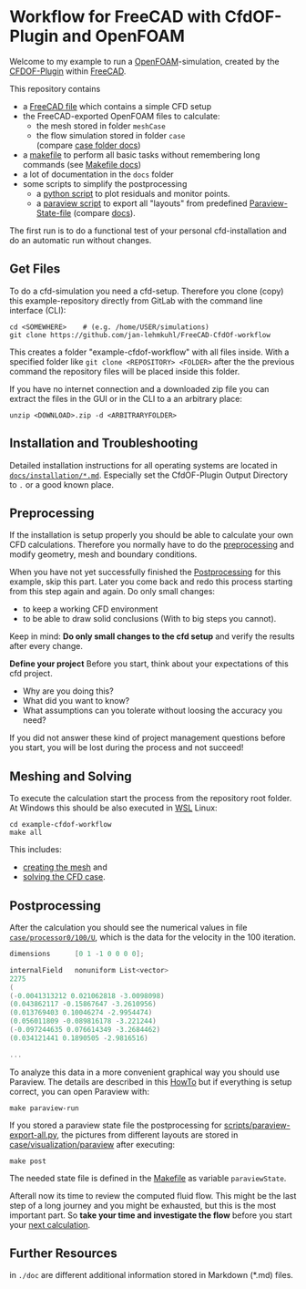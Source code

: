 Workflow for FreeCAD with CfdOF-Plugin and OpenFOAM
=================================================================

Welcome to my example to run a [OpenFOAM]-simulation, created by the [CFDOF-Plugin] within [FreeCAD]. 

This repository contains
* a [FreeCAD file](freecad-cfd.FCStd) which contains a simple CFD setup 
* the FreeCAD-exported OpenFOAM files to calculate: 
    * the mesh stored in folder `meshCase`  
    * the flow simulation stored in folder `case`  
      (compare [case folder docs](docs/howtos/case-folders.md))
* a [makefile](Makefile) to perform all basic tasks without remembering long commands 
  (see [Makefile docs](docs/howtos/makefiles.md))
* a lot of documentation in the `docs` folder  
* some scripts to simplify the postprocessing
    * a [python script](scripts/python-postprocessing.py) to plot residuals and monitor points.  
    * a [paraview script](scripts/paraview-export-all.py) to export all "layouts" from predefined [Paraview-State-file](post/paraview-state.pvsm) (compare [docs](docs/howtos/paraview-usage.md#open-paraview-with-saved-state-file)).  


The first run is to do a functional test of your personal cfd-installation and do an automatic run without changes.  



Get Files
------------------------------------------------------------

To do a cfd-simulation you need a cfd-setup. 
Therefore you clone (copy) this example-repository directly from GitLab with the command line interface (CLI): 

    cd <SOMEWHERE>    # (e.g. /home/USER/simulations)
    git clone https://github.com/jan-lehmkuhl/FreeCAD-CfdOf-workflow

This creates a folder "example-cfdof-workflow" with all files inside. 
With a specified folder like `git clone <REPOSITORY> <FOLDER>` after the the previous command the repository files will be placed inside this folder.  

If you have no internet connection and a downloaded zip file you can extract the files in the GUI or in the CLI to a an arbitrary place: 

    unzip <DOWNLOAD>.zip -d <ARBITRARYFOLDER>



Installation and Troubleshooting
------------------------------------------------------------

Detailed installation instructions for all operating systems are located in [`docs/installation/*.md`](docs/installation/README.md). 
Especially set the CfdOF-Plugin Output Directory to `.` or a good known place. 



Preprocessing
------------------------------------------------------------

If the installation is setup properly you should be able to calculate your own CFD calculations. 
Therefore you normally have to do the [preprocessing](docs/howtos/preprocessing-steps.md) and modify geometry, mesh and boundary conditions. 

When you have not yet successfully finished the [Postprocessing](#postprocessing) for this example, skip this part. 
Later you come back and redo this process starting from this step again and again. 
Do only small changes: 
* to keep a working CFD environment  
* to be able to draw solid conclusions (With to big steps you cannot). 

Keep in mind: **Do only small changes to the cfd setup** and verify the results after every change.  


**Define your project**
Before you start, think about your expectations of this cfd project. 
* Why are you doing this? 
* What did you want to know? 
* What assumptions can you tolerate without loosing the accuracy you need? 

If you did not answer these kind of project management questions before you start, you will be lost during the process and not succeed!



Meshing and Solving
------------------------------------------------------------

To execute the calculation start the process from the repository root folder. 
At Windows this should be also executed in [WSL](docs/installation-instructions/openfoam.md#option-1-windows-subsystem-for-linux-wsl) Linux:  

    cd example-cfdof-workflow
    make all

This includes: 
* [creating the mesh](docs/howtos/create-mesh.md) and 
* [solving the CFD case](docs/howtos/solve-cfd-case.md).  



Postprocessing
------------------------------------------------------------

After the calculation you should see the numerical values in file [`case/processor0/100/U`](case/processor0/100/U), 
which is the data for the velocity in the 100 iteration.  

~~~c++
dimensions      [0 1 -1 0 0 0 0];

internalField   nonuniform List<vector> 
2275
(
(-0.0041313212 0.021062818 -3.0098098)
(0.043862117 -0.15867647 -3.2610956)
(0.013769403 0.10046274 -2.9954474)
(0.056011809 -0.089816178 -3.221244)
(-0.097244635 0.076614349 -3.2684462)
(0.034121441 0.1890505 -2.9816516)

...
~~~

To analyze this data in a more convenient graphical way you should use Paraview. 
The details are described in this [HowTo](docs/howtos/paraview-usage.md) but
if everything is setup correct, you can open Paraview with: 

    make paraview-run


If you stored a paraview state file the postprocessing for [scripts/paraview-export-all.py](scripts/paraview-export-all.py), 
the pictures from different layouts are stored in [case/visualization/paraview](case/visualization/paraview/renderView2.png) after executing:  

    make post

The needed state file is defined in the [Makefile](Makefile#L20) as variable `paraviewState`. 


Afterall now its time to review the computed fluid flow. 
This might be the last step of a long journey and you might be exhausted, but this is the most important part. 
So **take your time and investigate the flow** before you start your [next calculation](#preprocessing). 



Further Resources
------------------------------------------------------------

in `./doc` are different additional information stored in Markdown (*.md) files.

[FreeCAD]:                  https://www.freecadweb.org/
[CFDOF-Plugin]:             https://github.com/jaheyns/CfdOF
[OpenFOAM]:                 https://openfoam.org/

